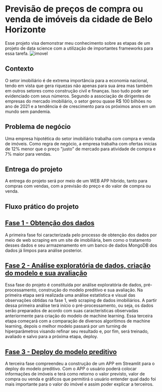 # Previsão de preços de compra ou venda de imóveis da cidade de Belo Horizonte
    
Esse projeto visa demonstrar meu conhecimento sobre as etapas de um projeto de data science com a utilização de importantes frameworks para essa tarefa.
![imovel](https://cdn.pixabay.com/photo/2021/10/07/15/23/real-estate-6688945_960_720.jpg)
## Contexto
    
O setor imobiliário é de extrema importância para a economia nacional, tendo em vista que gera riquezas não apenas para sua área mas também em outros setores como construção civil e finanças. Isso tudo pode ser evidenciado com seus números. Segundo a associação de dirigentes de empresas do mercado imobiliário, o setor gerou quase R$ 100 bilhões no ano de 2021 e a tendência é de crescimento para os próximos anos em um mundo sem pandemia.
     
## Problema de negócio
     
Uma empresa hipotética do setor imobiliário trabalha com compra e venda de imóveis. Como regra de negócio, a empresa trabalha com ofertas inicias de 12% menor que o preço "justo" de mercado para atividade de compra e 7% maior para vendas.
       
## Entrega do projeto
     
A entrega do projeto será por meio de um WEB APP hibrido, tanto para compras com vendas, com a previsão do preço e do valor de compra ou venda.
    
## Fluxo prático do projeto
    
## [Fase 1 - Obtenção dos dados](https://github.com/Joao-Paulo-Mariz/houseprediction/tree/master/fase1-web_scraping)
    
A primeira fase foi caracterizada pelo processo de obtenção dos dados por meio de web scraping em um site de imobiliária, bem como o tratamento desses dados e seu armazenamento em um banco de dados MongoDB dos dados já limpos para análise posterior.

## [Fase 2 - Análise exploratória de dados, criação do modelo e sua avaliação](https://nbviewer.org/github/Joao-Paulo-Mariz/houseprediction/blob/master/fase2_EDA_ML.ipynb)
    
Essa fase do projeto é constituída por análise exploratória de dados, pré-processamento, construção do modelo preditivo e sua avaliação. Na primeira etapa será realizada uma análise estatística e visual das observações obtidas na fase 1, web scraping de dados imobiliários. A partir dessa primeira análise terá início o pré-processamento, ou seja, os dados serão preparados de acordo com suas características observadas anteriormente para criação do modelo de machine learning. Essa terceira etapa começará com a comparação de diversos algoritimos de machine learning, depois o melhor modelo passará por um turning de hiperparâmetros visando refinar seu resultado e, por fim, será treinado, avaliado e salvo para a próxima etapa, deploy.

## [Fase 3 - Deploy do modelo preditivo](https://joao-paulo-mariz-houseprediction-fase3-deployapp-esnydl.streamlit.app/)
        
A terceira fase compreendeu a construção de um APP em Streamlit para o deploy do modelo preditivo. Com o APP o usuário poderá colocar informações de imóveis e terá como retorno o valor previsto, valor de compra ou venda e gráficos que permitirá o usuário entender qual dado foi mais importante para o valor do imóvel e assim poder explicar a terceiros.
